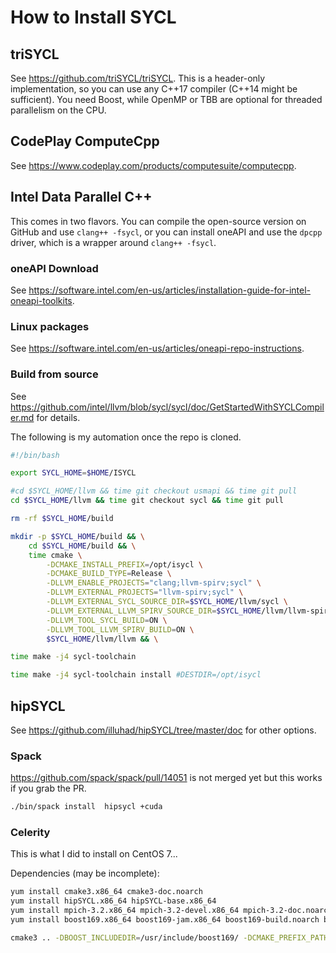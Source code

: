 # How to Install SYCL

## triSYCL

See https://github.com/triSYCL/triSYCL.  This is a header-only implementation, so you can use
any C++17 compiler (C++14 might be sufficient).  You need Boost, while OpenMP or TBB are optional
for threaded parallelism on the CPU.

## CodePlay ComputeCpp

See https://www.codeplay.com/products/computesuite/computecpp.

## Intel Data Parallel C++

This comes in two flavors.  You can compile the open-source version on GitHub and use `clang++ -fsycl`,
or you can install oneAPI and use the `dpcpp` driver, which is a wrapper around `clang++ -fsycl`.

### oneAPI Download

See https://software.intel.com/en-us/articles/installation-guide-for-intel-oneapi-toolkits.

### Linux packages

See https://software.intel.com/en-us/articles/oneapi-repo-instructions.

### Build from source

See https://github.com/intel/llvm/blob/sycl/sycl/doc/GetStartedWithSYCLCompiler.md for details.

The following is my automation once the repo is cloned.

```sh
#!/bin/bash

export SYCL_HOME=$HOME/ISYCL

#cd $SYCL_HOME/llvm && time git checkout usmapi && time git pull
cd $SYCL_HOME/llvm && time git checkout sycl && time git pull

rm -rf $SYCL_HOME/build

mkdir -p $SYCL_HOME/build && \
    cd $SYCL_HOME/build && \
    time cmake \
        -DCMAKE_INSTALL_PREFIX=/opt/isycl \
        -DCMAKE_BUILD_TYPE=Release \
        -DLLVM_ENABLE_PROJECTS="clang;llvm-spirv;sycl" \
        -DLLVM_EXTERNAL_PROJECTS="llvm-spirv;sycl" \
        -DLLVM_EXTERNAL_SYCL_SOURCE_DIR=$SYCL_HOME/llvm/sycl \
        -DLLVM_EXTERNAL_LLVM_SPIRV_SOURCE_DIR=$SYCL_HOME/llvm/llvm-spirv \
        -DLLVM_TOOL_SYCL_BUILD=ON \
        -DLLVM_TOOL_LLVM_SPIRV_BUILD=ON \
        $SYCL_HOME/llvm/llvm && \

time make -j4 sycl-toolchain

time make -j4 sycl-toolchain install #DESTDIR=/opt/isycl
```

## hipSYCL

See https://github.com/illuhad/hipSYCL/tree/master/doc for other options.

### Spack

https://github.com/spack/spack/pull/14051 is not merged yet but this works if you grab the PR.

```sh
./bin/spack install  hipsycl +cuda
```

### Celerity

This is what I did to install on CentOS 7...

Dependencies (may be incomplete):
```sh
yum install cmake3.x86_64 cmake3-doc.noarch
yum install hipSYCL.x86_64 hipSYCL-base.x86_64
yum install mpich-3.2.x86_64 mpich-3.2-devel.x86_64 mpich-3.2-doc.noarch mpich-3.2-autoload.x86_64
yum install boost169.x86_64 boost169-jam.x86_64 boost169-build.noarch boost169-devel.x86_64 boost169-mpich-devel.x86_64 boost169-static.x86_64
```

```sh
cmake3 .. -DBOOST_INCLUDEDIR=/usr/include/boost169/ -DCMAKE_PREFIX_PATH=/opt/hipSYCL/lib -DHIPSYCL_PLATFORM=cpu
```
